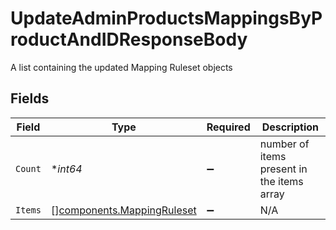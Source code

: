 # UpdateAdminProductsMappingsByProductAndIDResponseBody

A list containing the updated Mapping Ruleset objects


## Fields

| Field                                                                    | Type                                                                     | Required                                                                 | Description                                                              |
| ------------------------------------------------------------------------ | ------------------------------------------------------------------------ | ------------------------------------------------------------------------ | ------------------------------------------------------------------------ |
| `Count`                                                                  | **int64*                                                                 | :heavy_minus_sign:                                                       | number of items present in the items array                               |
| `Items`                                                                  | [][components.MappingRuleset](../../models/components/mappingruleset.md) | :heavy_minus_sign:                                                       | N/A                                                                      |